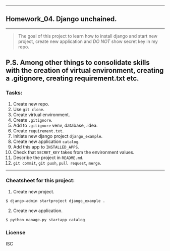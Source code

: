 --------------------
Homework_04. Django unchained.
--------------------
--------------------
>The goal of this project to learn how to install django and start new project, create new application 
> and *DO NOT* show secret key in my repo.

P.S. Among other things to consolidate skills with the creation of virtual environment, 
creating a .gitignore, creating requirement.txt etc.
---------------------
### Tasks:
1. Create new repo.
2. Use `git clone`.
3. Create virtual environment.
4. Create `.gitignore`.
5. Add to `.gitignore` venv, database, .idea.
6. Create `requirement.txt`.
6. Initiate new django project `django_example`.
7. Create new application `catalog`.
8. Add this app to `INSTALLED_APPS`.
9. Check that `SECRET_KEY` takes from the environment values.
10. Describe the project in `README.md`.
11. `git commit`, `git push`, `pull request`, `merge`.
---------------------
### Cheatsheet for this project:
1. Create new project.
```sh
$ django-admin startproject django_example .
```
2. Create new application.
```sh
$ python manage.py startapp catalog
```
### License

ISC